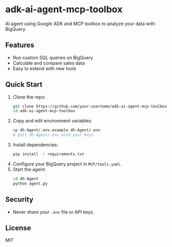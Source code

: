 # adk-ai-agent-mcp-toolbox

AI agent using Google ADK and MCP toolbox to analyze your data with BigQuery.

## Features
- Run custom SQL queries on BigQuery
- Calculate and compare sales data
- Easy to extend with new tools

## Quick Start

1. Clone the repo:
   ```zsh
   git clone https://github.com/your-username/adk-ai-agent-mcp-toolbox.git
   cd adk-ai-agent-mcp-toolbox
   ```
2. Copy and edit environment variables:
   ```zsh
   cp dh-Agent/.env.example dh-Agent/.env
   # Edit dh-Agent/.env with your keys
   ```
3. Install dependencies:
   ```zsh
   pip install -r requirements.txt
   ```
4. Configure your BigQuery project in `MCP/tools.yaml`.
5. Start the agent:
   ```zsh
   cd dh-Agent
   python agent.py
   ```

## Security
- Never share your `.env` file or API keys.

## License
MIT
